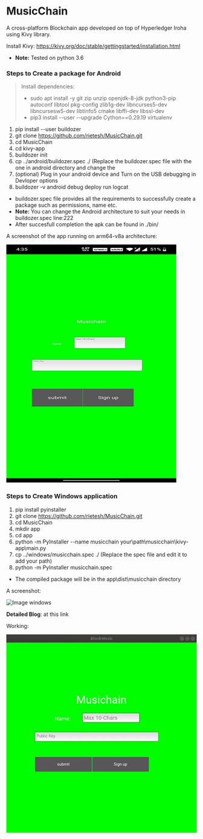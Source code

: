 # MusicChain

A cross-platform Blockchain app developed on top of Hyperledger Iroha using Kivy library.    

Install Kivy: https://kivy.org/doc/stable/gettingstarted/installation.html
* **Note:** Tested on python 3.6

### Steps to Create a package for Android
> Install dependencies:
> * sudo apt install -y git zip unzip openjdk-8-jdk python3-pip autoconf libtool pkg-config zlib1g-dev libncurses5-dev libncursesw5-dev libtinfo5 cmake libffi-dev libssl-dev
> * pip3 install --user --upgrade Cython==0.29.19 virtualenv 

1. pip install --user buildozer
2. git clone https://github.com/rietesh/MusicChain.git
3. cd MusicChain
4. cd kivy-app
5. buildozer init
6. cp ../android/buildozer.spec ./  (Replace the buildozer.spec file with the one in android directory and change the 
5. (optional) Plug in your android device and Turn on the USB debugging in Devloper options
6. buildozer -v android debug deploy run logcat

* buildozer.spec file provides all the requirements to successfully create a package such as permissions, name etc. 
* **Note:** You can change the Android architecture to suit your needs in buildozer.spec line:222
* After succesfull completion the apk can be found in ./bin/

A screenshot of the app running on arm64-v8a architecture:

![Image screenshot](/images/Screenshot_A.jpg)

### Steps to Create Windows application

1. pip install pyinstaller
2. git clone https://github.com/rietesh/MusicChain.git
3. cd MusicChain
4. mkdir app 
5. cd app 
6. python -m PyInstaller --name musicchain your\path\musicchain\kivy-app\main.py
7. cp ../windows/musicchain.spec ./ (Replace the spec file and edit it to add your path)
8. python -m PyInstaller musicchain.spec

* The compiled package will be in the app\dist\musicchain directory

A screenshot:

![Image windows](/images/Screenshot-W.PNG)

**Detailed Blog**: at this link

Working:

![image gif](/images/MusicChain.gif)


